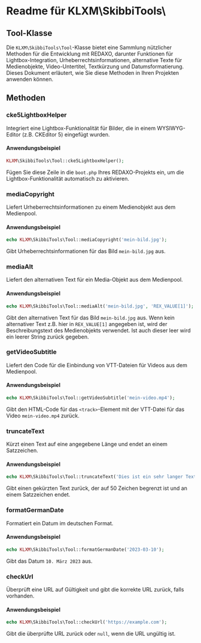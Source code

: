 # Readme für KLXM\SkibbiTools\


## Tool-Klasse
Die `KLXM\SkibbiTools\Tool`-Klasse bietet eine Sammlung nützlicher Methoden für die Entwicklung mit REDAXO, darunter Funktionen für Lightbox-Integration, Urheberrechtsinformationen, alternative Texte für Medienobjekte, Video-Untertitel, Textkürzung und Datumsformatierung. Dieses Dokument erläutert, wie Sie diese Methoden in Ihren Projekten anwenden können.

## Methoden

### cke5LightboxHelper

Integriert eine Lightbox-Funktionalität für Bilder, die in einem WYSIWYG-Editor (z.B. CKEditor 5) eingefügt wurden.

#### Anwendungsbeispiel

```php
KLXM\SkibbiTools\Tool::cke5LightboxHelper();
```

Fügen Sie diese Zeile in die `boot.php` Ihres REDAXO-Projekts ein, um die Lightbox-Funktionalität automatisch zu aktivieren.

### mediaCopyright

Liefert Urheberrechtsinformationen zu einem Medienobjekt aus dem Medienpool.

#### Anwendungsbeispiel

```php
echo KLXM\SkibbiTools\Tool::mediaCopyright('mein-bild.jpg');
```

Gibt Urheberrechtsinformationen für das Bild `mein-bild.jpg` aus.

### mediaAlt

Liefert den alternativen Text für ein Media-Objekt aus dem Medienpool.

#### Anwendungsbeispiel

```php
echo KLXM\SkibbiTools\Tool::mediaAlt('mein-bild.jpg', 'REX_VALUE[1]');
```

Gibt den alternativen Text für das Bild `mein-bild.jpg` aus. Wenn kein alternativer Text z.B. hier in `REX_VALUE[1]` angegeben ist, wird der Beschreibungstext des Medienobjekts verwendet. Ist auch dieser leer wird ein leerer String zurück gegeben. 

### getVideoSubtitle

Liefert den Code für die Einbindung von VTT-Dateien für Videos aus dem Medienpool.

#### Anwendungsbeispiel

```php
echo KLXM\SkibbiTools\Tool::getVideoSubtitle('mein-video.mp4');
```

Gibt den HTML-Code für das `<track>`-Element mit der VTT-Datei für das Video `mein-video.mp4` zurück.

### truncateText

Kürzt einen Text auf eine angegebene Länge und endet an einem Satzzeichen.

#### Anwendungsbeispiel

```php
echo KLXM\SkibbiTools\Tool::truncateText('Dies ist ein sehr langer Text, der gekürzt werden soll.', 50);
```

Gibt einen gekürzten Text zurück, der auf 50 Zeichen begrenzt ist und an einem Satzzeichen endet.

### formatGermanDate

Formatiert ein Datum im deutschen Format.

#### Anwendungsbeispiel

```php
echo KLXM\SkibbiTools\Tool::formatGermanDate('2023-03-10');
```

Gibt das Datum `10. März 2023` aus.

### checkUrl

Überprüft eine URL auf Gültigkeit und gibt die korrekte URL zurück, falls vorhanden.

#### Anwendungsbeispiel

```php
echo KLXM\SkibbiTools\Tool::checkUrl('https://example.com');
```

Gibt die überprüfte URL zurück oder `null`, wenn die URL ungültig ist.
